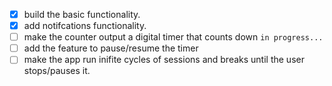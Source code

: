 - [x] build the basic functionality.
- [x] add notifcations functionality.
- [ ] make the counter output a digital timer that counts down `in progress...`
- [ ] add the feature to pause/resume the timer
- [ ] make the app run inifite cycles of sessions and breaks until the user stops/pauses it.
